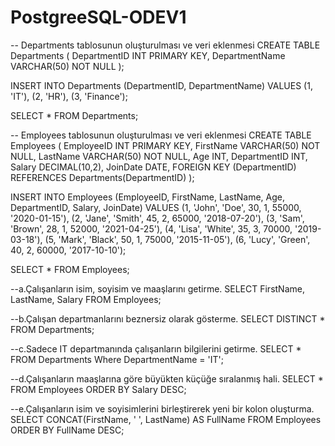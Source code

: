 # PostgreeSQL-ODEV1
-- Departments tablosunun oluşturulması ve veri eklenmesi
CREATE TABLE Departments (
    DepartmentID INT PRIMARY KEY,
    DepartmentName VARCHAR(50) NOT NULL
);

INSERT INTO Departments (DepartmentID, DepartmentName) VALUES
(1, 'IT'),
(2, 'HR'),
(3, 'Finance');

SELECT * FROM Departments;

-- Employees tablosunun oluşturulması ve veri eklenmesi
CREATE TABLE Employees (
    EmployeeID INT PRIMARY KEY,
    FirstName VARCHAR(50) NOT NULL,
    LastName VARCHAR(50) NOT NULL,
    Age INT,
    DepartmentID INT,
    Salary DECIMAL(10,2),
    JoinDate DATE,
    FOREIGN KEY (DepartmentID) REFERENCES Departments(DepartmentID)
);

INSERT INTO Employees (EmployeeID, FirstName, LastName, Age, DepartmentID, Salary, JoinDate) VALUES
(1, 'John', 'Doe', 30, 1, 55000, '2020-01-15'),
(2, 'Jane', 'Smith', 45, 2, 65000, '2018-07-20'),
(3, 'Sam', 'Brown', 28, 1, 52000, '2021-04-25'),
(4, 'Lisa', 'White', 35, 3, 70000, '2019-03-18'),
(5, 'Mark', 'Black', 50, 1, 75000, '2015-11-05'),
(6, 'Lucy', 'Green', 40, 2, 60000, '2017-10-10');

SELECT * FROM Employees;

--a.Çalışanların isim, soyisim ve maaşlarını getirme.
SELECT FirstName, LastName, Salary FROM Employees;

--b.Çalışan departmanlarını beznersiz olarak gösterme.
SELECT DISTINCT * FROM Departments;

--c.Sadece IT departmanında çalışanların bilgilerini getirme.
SELECT * FROM Departments
Where DepartmentName = 'IT';

--d.Çalışanların maaşlarına göre büyükten küçüğe sıralanmış hali.
SELECT * FROM Employees
ORDER BY Salary DESC;

--e.Çalışanların isim ve soyisimlerini birleştirerek yeni bir kolon oluşturma.
SELECT CONCAT(FirstName, ' ', LastName) AS FullName
FROM Employees
ORDER BY FullName DESC;
